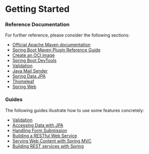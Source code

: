 # Getting Started

### Reference Documentation
For further reference, please consider the following sections:

* [Official Apache Maven documentation](https://maven.apache.org/guides/index.html)
* [Spring Boot Maven Plugin Reference Guide](https://docs.spring.io/spring-boot/docs/2.7.18-SNAPSHOT/maven-plugin/reference/html/)
* [Create an OCI image](https://docs.spring.io/spring-boot/docs/2.7.18-SNAPSHOT/maven-plugin/reference/html/#build-image)
* [Spring Boot DevTools](https://docs.spring.io/spring-boot/docs/2.7.18-SNAPSHOT/reference/htmlsingle/index.html#using.devtools)
* [Validation](https://docs.spring.io/spring-boot/docs/2.7.18-SNAPSHOT/reference/htmlsingle/index.html#io.validation)
* [Java Mail Sender](https://docs.spring.io/spring-boot/docs/2.7.18-SNAPSHOT/reference/htmlsingle/index.html#io.email)
* [Spring Data JPA](https://docs.spring.io/spring-boot/docs/2.7.18-SNAPSHOT/reference/htmlsingle/index.html#data.sql.jpa-and-spring-data)
* [Thymeleaf](https://docs.spring.io/spring-boot/docs/2.7.18-SNAPSHOT/reference/htmlsingle/index.html#web.servlet.spring-mvc.template-engines)
* [Spring Web](https://docs.spring.io/spring-boot/docs/2.7.18-SNAPSHOT/reference/htmlsingle/index.html#web)

### Guides
The following guides illustrate how to use some features concretely:

* [Validation](https://spring.io/guides/gs/validating-form-input/)
* [Accessing Data with JPA](https://spring.io/guides/gs/accessing-data-jpa/)
* [Handling Form Submission](https://spring.io/guides/gs/handling-form-submission/)
* [Building a RESTful Web Service](https://spring.io/guides/gs/rest-service/)
* [Serving Web Content with Spring MVC](https://spring.io/guides/gs/serving-web-content/)
* [Building REST services with Spring](https://spring.io/guides/tutorials/rest/)

